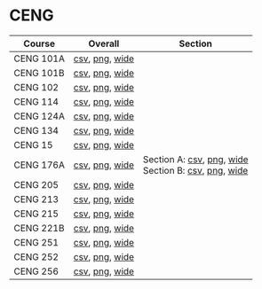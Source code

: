 # CENG

| Course | Overall | Section |
| ------ | ------- | ------- |
| CENG 101A | [csv](https://github.com/UCSD-Historical-Enrollment-Data/2024Winter/blob/main/overall/CENG%20101A.csv), [png](https://raw.githubusercontent.com/UCSD-Historical-Enrollment-Data/2024Winter/main/plot_overall/CENG%20101A.png), [wide](https://raw.githubusercontent.com/UCSD-Historical-Enrollment-Data/2024Winter/main/plot_overall_wide/CENG%20101A.png) |  |
| CENG 101B | [csv](https://github.com/UCSD-Historical-Enrollment-Data/2024Winter/blob/main/overall/CENG%20101B.csv), [png](https://raw.githubusercontent.com/UCSD-Historical-Enrollment-Data/2024Winter/main/plot_overall/CENG%20101B.png), [wide](https://raw.githubusercontent.com/UCSD-Historical-Enrollment-Data/2024Winter/main/plot_overall_wide/CENG%20101B.png) |  |
| CENG 102 | [csv](https://github.com/UCSD-Historical-Enrollment-Data/2024Winter/blob/main/overall/CENG%20102.csv), [png](https://raw.githubusercontent.com/UCSD-Historical-Enrollment-Data/2024Winter/main/plot_overall/CENG%20102.png), [wide](https://raw.githubusercontent.com/UCSD-Historical-Enrollment-Data/2024Winter/main/plot_overall_wide/CENG%20102.png) |  |
| CENG 114 | [csv](https://github.com/UCSD-Historical-Enrollment-Data/2024Winter/blob/main/overall/CENG%20114.csv), [png](https://raw.githubusercontent.com/UCSD-Historical-Enrollment-Data/2024Winter/main/plot_overall/CENG%20114.png), [wide](https://raw.githubusercontent.com/UCSD-Historical-Enrollment-Data/2024Winter/main/plot_overall_wide/CENG%20114.png) |  |
| CENG 124A | [csv](https://github.com/UCSD-Historical-Enrollment-Data/2024Winter/blob/main/overall/CENG%20124A.csv), [png](https://raw.githubusercontent.com/UCSD-Historical-Enrollment-Data/2024Winter/main/plot_overall/CENG%20124A.png), [wide](https://raw.githubusercontent.com/UCSD-Historical-Enrollment-Data/2024Winter/main/plot_overall_wide/CENG%20124A.png) |  |
| CENG 134 | [csv](https://github.com/UCSD-Historical-Enrollment-Data/2024Winter/blob/main/overall/CENG%20134.csv), [png](https://raw.githubusercontent.com/UCSD-Historical-Enrollment-Data/2024Winter/main/plot_overall/CENG%20134.png), [wide](https://raw.githubusercontent.com/UCSD-Historical-Enrollment-Data/2024Winter/main/plot_overall_wide/CENG%20134.png) |  |
| CENG 15 | [csv](https://github.com/UCSD-Historical-Enrollment-Data/2024Winter/blob/main/overall/CENG%2015.csv), [png](https://raw.githubusercontent.com/UCSD-Historical-Enrollment-Data/2024Winter/main/plot_overall/CENG%2015.png), [wide](https://raw.githubusercontent.com/UCSD-Historical-Enrollment-Data/2024Winter/main/plot_overall_wide/CENG%2015.png) |  |
| CENG 176A | [csv](https://github.com/UCSD-Historical-Enrollment-Data/2024Winter/blob/main/overall/CENG%20176A.csv), [png](https://raw.githubusercontent.com/UCSD-Historical-Enrollment-Data/2024Winter/main/plot_overall/CENG%20176A.png), [wide](https://raw.githubusercontent.com/UCSD-Historical-Enrollment-Data/2024Winter/main/plot_overall_wide/CENG%20176A.png) | Section A: [csv](https://github.com/UCSD-Historical-Enrollment-Data/2024Winter/blob/main/section/CENG%20176A_A.csv), [png](https://raw.githubusercontent.com/UCSD-Historical-Enrollment-Data/2024Winter/main/plot_section/CENG%20176A_A.png), [wide](https://raw.githubusercontent.com/UCSD-Historical-Enrollment-Data/2024Winter/main/plot_section_wide/CENG%20176A_A.png)<br>Section B: [csv](https://github.com/UCSD-Historical-Enrollment-Data/2024Winter/blob/main/section/CENG%20176A_B.csv), [png](https://raw.githubusercontent.com/UCSD-Historical-Enrollment-Data/2024Winter/main/plot_section/CENG%20176A_B.png), [wide](https://raw.githubusercontent.com/UCSD-Historical-Enrollment-Data/2024Winter/main/plot_section_wide/CENG%20176A_B.png) |
| CENG 205 | [csv](https://github.com/UCSD-Historical-Enrollment-Data/2024Winter/blob/main/overall/CENG%20205.csv), [png](https://raw.githubusercontent.com/UCSD-Historical-Enrollment-Data/2024Winter/main/plot_overall/CENG%20205.png), [wide](https://raw.githubusercontent.com/UCSD-Historical-Enrollment-Data/2024Winter/main/plot_overall_wide/CENG%20205.png) |  |
| CENG 213 | [csv](https://github.com/UCSD-Historical-Enrollment-Data/2024Winter/blob/main/overall/CENG%20213.csv), [png](https://raw.githubusercontent.com/UCSD-Historical-Enrollment-Data/2024Winter/main/plot_overall/CENG%20213.png), [wide](https://raw.githubusercontent.com/UCSD-Historical-Enrollment-Data/2024Winter/main/plot_overall_wide/CENG%20213.png) |  |
| CENG 215 | [csv](https://github.com/UCSD-Historical-Enrollment-Data/2024Winter/blob/main/overall/CENG%20215.csv), [png](https://raw.githubusercontent.com/UCSD-Historical-Enrollment-Data/2024Winter/main/plot_overall/CENG%20215.png), [wide](https://raw.githubusercontent.com/UCSD-Historical-Enrollment-Data/2024Winter/main/plot_overall_wide/CENG%20215.png) |  |
| CENG 221B | [csv](https://github.com/UCSD-Historical-Enrollment-Data/2024Winter/blob/main/overall/CENG%20221B.csv), [png](https://raw.githubusercontent.com/UCSD-Historical-Enrollment-Data/2024Winter/main/plot_overall/CENG%20221B.png), [wide](https://raw.githubusercontent.com/UCSD-Historical-Enrollment-Data/2024Winter/main/plot_overall_wide/CENG%20221B.png) |  |
| CENG 251 | [csv](https://github.com/UCSD-Historical-Enrollment-Data/2024Winter/blob/main/overall/CENG%20251.csv), [png](https://raw.githubusercontent.com/UCSD-Historical-Enrollment-Data/2024Winter/main/plot_overall/CENG%20251.png), [wide](https://raw.githubusercontent.com/UCSD-Historical-Enrollment-Data/2024Winter/main/plot_overall_wide/CENG%20251.png) |  |
| CENG 252 | [csv](https://github.com/UCSD-Historical-Enrollment-Data/2024Winter/blob/main/overall/CENG%20252.csv), [png](https://raw.githubusercontent.com/UCSD-Historical-Enrollment-Data/2024Winter/main/plot_overall/CENG%20252.png), [wide](https://raw.githubusercontent.com/UCSD-Historical-Enrollment-Data/2024Winter/main/plot_overall_wide/CENG%20252.png) |  |
| CENG 256 | [csv](https://github.com/UCSD-Historical-Enrollment-Data/2024Winter/blob/main/overall/CENG%20256.csv), [png](https://raw.githubusercontent.com/UCSD-Historical-Enrollment-Data/2024Winter/main/plot_overall/CENG%20256.png), [wide](https://raw.githubusercontent.com/UCSD-Historical-Enrollment-Data/2024Winter/main/plot_overall_wide/CENG%20256.png) |  |
